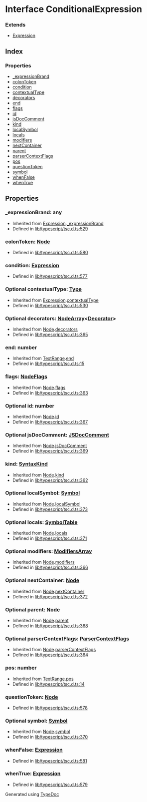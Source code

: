 # Interface ConditionalExpression


### Extends
* [Expression](ts.expression.md)

## Index

### Properties
* [_expressionBrand](ts.conditionalexpression.md#_expressionbrand)
* [colonToken](ts.conditionalexpression.md#colontoken)
* [condition](ts.conditionalexpression.md#condition)
* [contextualType](ts.conditionalexpression.md#contextualtype)
* [decorators](ts.conditionalexpression.md#decorators)
* [end](ts.conditionalexpression.md#end)
* [flags](ts.conditionalexpression.md#flags)
* [id](ts.conditionalexpression.md#id)
* [jsDocComment](ts.conditionalexpression.md#jsdoccomment)
* [kind](ts.conditionalexpression.md#kind)
* [localSymbol](ts.conditionalexpression.md#localsymbol)
* [locals](ts.conditionalexpression.md#locals)
* [modifiers](ts.conditionalexpression.md#modifiers)
* [nextContainer](ts.conditionalexpression.md#nextcontainer)
* [parent](ts.conditionalexpression.md#parent)
* [parserContextFlags](ts.conditionalexpression.md#parsercontextflags)
* [pos](ts.conditionalexpression.md#pos)
* [questionToken](ts.conditionalexpression.md#questiontoken)
* [symbol](ts.conditionalexpression.md#symbol)
* [whenFalse](ts.conditionalexpression.md#whenfalse)
* [whenTrue](ts.conditionalexpression.md#whentrue)

## Properties

### _expressionBrand: any

* Inherited from [Expression](ts.expression.md).[_expressionBrand](ts.expression.md#_expressionbrand)
* Defined in [lib/typescript/tsc.d.ts:529](https://github.com/kimamula/typedoc/blob/HEAD/src/lib/typescript/tsc.d.ts#L529)


### colonToken: [Node](ts.node.md)

* Defined in [lib/typescript/tsc.d.ts:580](https://github.com/kimamula/typedoc/blob/HEAD/src/lib/typescript/tsc.d.ts#L580)


### condition: [Expression](ts.expression.md)

* Defined in [lib/typescript/tsc.d.ts:577](https://github.com/kimamula/typedoc/blob/HEAD/src/lib/typescript/tsc.d.ts#L577)


### Optional contextualType: [Type](ts.type.md)

* Inherited from [Expression](ts.expression.md).[contextualType](ts.expression.md#contextualtype)
* Defined in [lib/typescript/tsc.d.ts:530](https://github.com/kimamula/typedoc/blob/HEAD/src/lib/typescript/tsc.d.ts#L530)


### Optional decorators: [NodeArray](ts.nodearray.md)<[Decorator](ts.decorator.md)>

* Inherited from [Node](ts.node.md).[decorators](ts.node.md#decorators)
* Defined in [lib/typescript/tsc.d.ts:365](https://github.com/kimamula/typedoc/blob/HEAD/src/lib/typescript/tsc.d.ts#L365)


### end: number

* Inherited from [TextRange](ts.textrange.md).[end](ts.textrange.md#end)
* Defined in [lib/typescript/tsc.d.ts:15](https://github.com/kimamula/typedoc/blob/HEAD/src/lib/typescript/tsc.d.ts#L15)


### flags: [NodeFlags](../enums/ts.nodeflags.md)

* Inherited from [Node](ts.node.md).[flags](ts.node.md#flags)
* Defined in [lib/typescript/tsc.d.ts:363](https://github.com/kimamula/typedoc/blob/HEAD/src/lib/typescript/tsc.d.ts#L363)


### Optional id: number

* Inherited from [Node](ts.node.md).[id](ts.node.md#id)
* Defined in [lib/typescript/tsc.d.ts:367](https://github.com/kimamula/typedoc/blob/HEAD/src/lib/typescript/tsc.d.ts#L367)


### Optional jsDocComment: [JSDocComment](ts.jsdoccomment.md)

* Inherited from [Node](ts.node.md).[jsDocComment](ts.node.md#jsdoccomment)
* Defined in [lib/typescript/tsc.d.ts:369](https://github.com/kimamula/typedoc/blob/HEAD/src/lib/typescript/tsc.d.ts#L369)


### kind: [SyntaxKind](../enums/ts.syntaxkind.md)

* Inherited from [Node](ts.node.md).[kind](ts.node.md#kind)
* Defined in [lib/typescript/tsc.d.ts:362](https://github.com/kimamula/typedoc/blob/HEAD/src/lib/typescript/tsc.d.ts#L362)


### Optional localSymbol: [Symbol](ts.symbol.md)

* Inherited from [Node](ts.node.md).[localSymbol](ts.node.md#localsymbol)
* Defined in [lib/typescript/tsc.d.ts:373](https://github.com/kimamula/typedoc/blob/HEAD/src/lib/typescript/tsc.d.ts#L373)


### Optional locals: [SymbolTable](ts.symboltable.md)

* Inherited from [Node](ts.node.md).[locals](ts.node.md#locals)
* Defined in [lib/typescript/tsc.d.ts:371](https://github.com/kimamula/typedoc/blob/HEAD/src/lib/typescript/tsc.d.ts#L371)


### Optional modifiers: [ModifiersArray](ts.modifiersarray.md)

* Inherited from [Node](ts.node.md).[modifiers](ts.node.md#modifiers)
* Defined in [lib/typescript/tsc.d.ts:366](https://github.com/kimamula/typedoc/blob/HEAD/src/lib/typescript/tsc.d.ts#L366)


### Optional nextContainer: [Node](ts.node.md)

* Inherited from [Node](ts.node.md).[nextContainer](ts.node.md#nextcontainer)
* Defined in [lib/typescript/tsc.d.ts:372](https://github.com/kimamula/typedoc/blob/HEAD/src/lib/typescript/tsc.d.ts#L372)


### Optional parent: [Node](ts.node.md)

* Inherited from [Node](ts.node.md).[parent](ts.node.md#parent)
* Defined in [lib/typescript/tsc.d.ts:368](https://github.com/kimamula/typedoc/blob/HEAD/src/lib/typescript/tsc.d.ts#L368)


### Optional parserContextFlags: [ParserContextFlags](../enums/ts.parsercontextflags.md)

* Inherited from [Node](ts.node.md).[parserContextFlags](ts.node.md#parsercontextflags)
* Defined in [lib/typescript/tsc.d.ts:364](https://github.com/kimamula/typedoc/blob/HEAD/src/lib/typescript/tsc.d.ts#L364)


### pos: number

* Inherited from [TextRange](ts.textrange.md).[pos](ts.textrange.md#pos)
* Defined in [lib/typescript/tsc.d.ts:14](https://github.com/kimamula/typedoc/blob/HEAD/src/lib/typescript/tsc.d.ts#L14)


### questionToken: [Node](ts.node.md)

* Defined in [lib/typescript/tsc.d.ts:578](https://github.com/kimamula/typedoc/blob/HEAD/src/lib/typescript/tsc.d.ts#L578)


### Optional symbol: [Symbol](ts.symbol.md)

* Inherited from [Node](ts.node.md).[symbol](ts.node.md#symbol)
* Defined in [lib/typescript/tsc.d.ts:370](https://github.com/kimamula/typedoc/blob/HEAD/src/lib/typescript/tsc.d.ts#L370)


### whenFalse: [Expression](ts.expression.md)

* Defined in [lib/typescript/tsc.d.ts:581](https://github.com/kimamula/typedoc/blob/HEAD/src/lib/typescript/tsc.d.ts#L581)


### whenTrue: [Expression](ts.expression.md)

* Defined in [lib/typescript/tsc.d.ts:579](https://github.com/kimamula/typedoc/blob/HEAD/src/lib/typescript/tsc.d.ts#L579)



Generated using [TypeDoc](http://typedoc.io)
